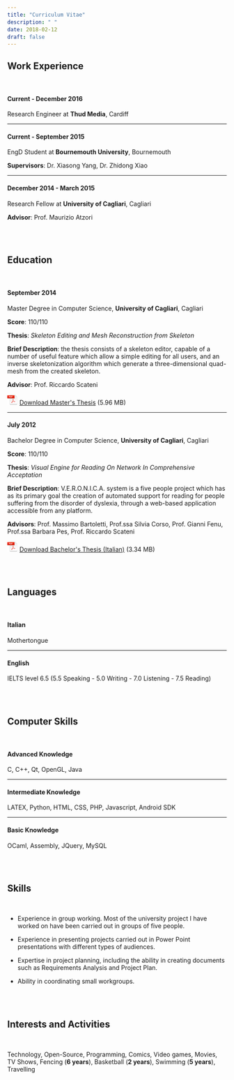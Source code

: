 ```yaml
---
title: "Curriculum Vitae"
description: " "
date: 2018-02-12
draft: false
---
```


[comment]: &lt;> "Click [here](/downloads/Barbieri%20Simone's%20Curriculum.pdf) to download a PDF copy of the curriculum."

## Work Experience

<br>

#### Current - December 2016

Research Engineer at **Thud Media**, Cardiff

---

#### Current - September 2015

EngD Student at **Bournemouth University**, Bournemouth

**Supervisors**: Dr. Xiasong Yang, Dr. Zhidong Xiao

---

#### December 2014 - March 2015

Research Fellow at **University of Cagliari**, Cagliari

**Advisor**: Prof. Maurizio Atzori

<br><br>

## Education

<br>

#### September 2014

Master Degree in Computer Science, **University of Cagliari**, Cagliari

**Score**: 110/110

**Thesis**: *Skeleton Editing and Mesh Reconstruction from Skeleton*

**Brief Description**: the thesis consists of a skeleton editor, capable of a number of useful feature which allow a simple editing for all users, and an inverse skeletonization algorithm which generate a three-dimensional quad-mesh from the created skeleton.

**Advisor**: Prof. Riccardo Scateni

![](/resources/pdf-icon.png) [Download Master's Thesis](/downloads/Master%20Degree%20Thesis%20-%20Simone%20Barbieri.pdf) (5.96 MB)

---

#### July 2012

Bachelor Degree in Computer Science, **University of Cagliari**, Cagliari

**Score**: 110/110

**Thesis**: *Visual Engine for Reading On Network In Comprehensive Acceptation*

**Brief Description**: V.E.R.O.N.I.C.A. system is a five people project which has as its primary goal the creation of automated support for reading for people suffering from the disorder of dyslexia, through a web-based application accessible from any platform.

**Advisors**: Prof. Massimo Bartoletti, Prof.ssa Silvia Corso, Prof. Gianni Fenu, Prof.ssa Barbara Pes, Prof. Riccardo Scateni

![](/resources/pdf-icon.png) [Download Bachelor's Thesis (Italian)](/downloads/Bachelor%20Degree%20Thesis%20-%20Simone%20Barbieri.pdf) (3.34 MB)

<br><br>

## Languages

<br>

#### Italian

Mothertongue

---

#### English

IELTS level 6.5 (5.5 Speaking - 5.0 Writing - 7.0 Listening - 7.5 Reading)

<br><br>

## Computer Skills

<br>

#### Advanced Knowledge

C, C++, Qt, OpenGL, Java

---

#### Intermediate Knowledge

LATEX, Python, HTML, CSS, PHP, Javascript, Android SDK

---

#### Basic Knowledge

OCaml, Assembly, JQuery, MySQL

<br><br>

## Skills

<br>

- Experience in group working. Most of the university project I have worked on have been carried out in groups of five people.<br>

- Experience in presenting projects carried out in Power Point presentations with different types of audiences.
- Expertise in project planning, including the ability in creating documents such as Requirements Analysis and Project Plan.
- Ability in coordinating small workgroups.

<br><br>

## Interests and Activities

<br>

Technology, Open-Source, Programming, Comics, Video games, Movies, TV Shows, Fencing (**6 years**), Basketball (**2 years**), Swimming (**5 years**), Travelling